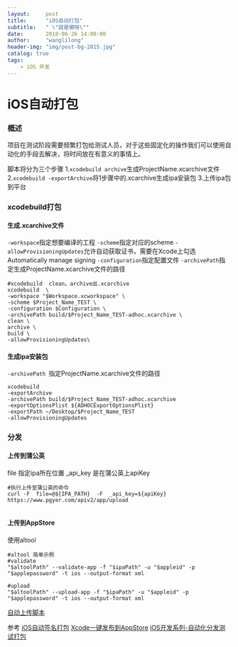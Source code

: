 ```yaml
---
layout:     post
title:      "iOS自动打包"
subtitle:   " \"就是懒呀\""
date:       2018-06-26 14:00:00
author:     "wanglilong"
header-img: "img/post-bg-2015.jpg"
catalog: true
tags:
    - iOS 开发
---
```

# iOS自动打包

### 概述
项目在测试阶段需要频繁打包给测试人员，对于这些固定化的操作我们可以使用自动化的手段去解决，将时间放在有意义的事情上。

脚本将分为三个步骤
1.`xcodebuild archive`生成ProjectName.xcarchive文件
2.`xcodebuild -exportArchive`将1步骤中的.xcarchive生成ipa安装包
3.上传ipa包到平台

### xcodebuild打包
#### 生成.xcarchive文件
`-workspace`指定想要编译的工程
`-scheme`指定对应的scheme
`-allowProvisioningUpdates`允许自动获取证书，需要在Xcode上勾选Automatically manage signing
`-configuration`指定配置文件
`-archivePath`指定生成ProjectName.xcarchive文件的路径

```
#xcodebuild  clean，archive出.xcarchive
xcodebuild  \
-workspace "$Workspace.xcworkspace" \
-scheme $Project_Name_TEST \
-configuration $Configuration \
-archivePath build/$Project_Name_TEST-adhoc.xcarchive \
clean \
archive \
build \
-allowProvisioningUpdates\

```

#### 生成ipa安装包

`-archivePath `指定ProjectName.xcarchive文件的路径

```
xcodebuild 
-exportArchive 
-archivePath build/$Project_Name_TEST-adhoc.xcarchive 
-exportOptionsPlist ${ADHOCExportOptionsPlist} 
-exportPath ~/Desktop/$Project_Name_TEST 
-allowProvisioningUpdates
```

### 分发
#### 上传到蒲公英
file 指定ipa所在位置
_api_key 是在蒲公英上apiKey

```
#执行上传至蒲公英的命令
curl -F  file=@${IPA_PATH}  -F  _api_key=${apiKey}  https://www.pgyer.com/apiv2/app/upload


```


#### 上传到AppStore
使用altool

```
#altool 简单示例
#validate
"$altoolPath" --validate-app -f "$ipaPath" -u "$appleid" -p "$applepassword" -t ios --output-format xml

#upload
"$altoolPath" --upload-app -f "$ipaPath" -u "$appleid" -p "$applepassword" -t ios --output-format xml

```


[自动上传脚本](iOS自动化上传脚本.zip)

参考
[iOS自动签名打包](https://www.cnblogs.com/CoderHong/p/8931562.html)
[Xcode一键发布到AppStore](https://blog.csdn.net/gukong/article/details/51578618)
[iOS开发系列-自动化分发测试打包](https://www.cnblogs.com/CoderHong/p/8931562.html)
